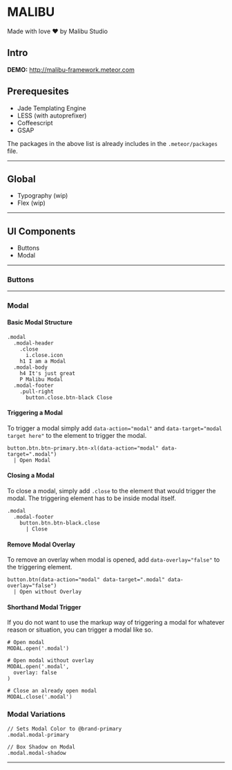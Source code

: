 # MALIBU
Made with love :heart: by Malibu Studio

## Intro
**DEMO:** http://malibu-framework.meteor.com


## Prerequesites
- Jade Templating Engine
- LESS (with autoprefixer)
- Coffeescript
- GSAP

The packages in the above list is already includes in the `.meteor/packages` file.

---

## Global
- Typography (wip)
-  Flex (wip)

---

## UI Components
- Buttons
- Modal

---

### Buttons

---

### Modal

#### Basic Modal Structure

```
.modal
  .modal-header
    .close
      i.close.icon
    h1 I am a Modal
  .modal-body
    h4 It's just great
    P Malibu Modal
  .modal-footer
    .pull-right
      button.close.btn-black Close
```

#### Triggering a Modal

To trigger a modal simply add `data-action="modal"` and `data-target="modal target here"` to the element to trigger the modal.

```
button.btn.btn-primary.btn-xl(data-action="modal" data-target=".modal")
  | Open Modal
```

#### Closing a Modal

To close a modal, simply add `.close` to the element that would trigger the modal. The triggering element has to be inside modal itself.

```
.modal
  .modal-footer
    button.btn.btn-black.close
      | Close
```

#### Remove Modal Overlay

To remove an overlay when modal is opened, add `data-overlay="false"` to the triggering element.

```
button.btn(data-action="modal" data-target=".modal" data-overlay="false")
  | Open without Overlay
```

#### Shorthand Modal Trigger

If you do not want to use the markup way of triggering a modal for whatever reason or situation, you can trigger a modal like so.

```
# Open modal
MODAL.open('.modal')

# Open modal without overlay
MODAL.open('.modal',
  overlay: false
)

# Close an already open modal
MODAL.close('.modal')
```

### Modal Variations
```
// Sets Modal Color to @brand-primary
.modal.modal-primary

// Box Shadow on Modal
.modal.modal-shadow
```

---
